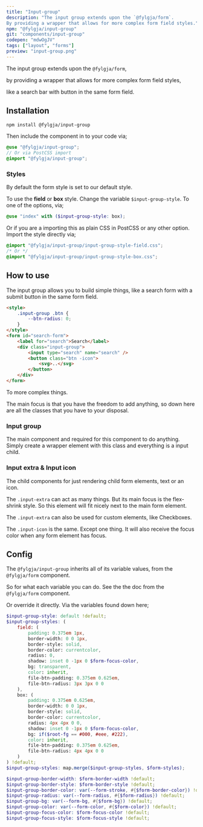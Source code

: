 ```yaml
---
title: "Input-group"
description: "The input group extends upon the `@fylgja/form`.
By providing a wrapper that allows for more complex form field styles."
npm: "@fylgja/input-group"
git: "components/input-group"
codepen: "mdwOgJV"
tags: ["layout", "forms"]
preview: "input-group.png"
---
```


The input group extends upon the `@fylgja/form`, 

by providing a wrapper that allows for more complex form field styles,

like a search bar with button in the same form field.

## Installation

```bash
npm install @fylgja/input-group
```

Then include the component in to your code via;

```scss
@use "@fylgja/input-group";
// Or via PostCSS import
@import "@fylgja/input-group";
```

### Styles

By default the form style is set to our default style.

To use the **field** or **box** style.
Change the variable `$input-group-style`.
To one of the options, via;

```scss
@use "index" with ($input-group-style: box);
```

Or if you are a importing this as plain CSS in PostCSS or any other option.
Import the style directly via;

```css
@import "@fylgja/input-group/input-group-style-field.css";
/* Or */
@import "@fylgja/input-group/input-group-style-box.css";
```

## How to use

The input group allows you to build simple things,
like a search form with a submit button in the same form field.

```html
<style>
    .input-group .btn {
        --btn-radius: 0;
    }
</style>
<form id="search-form">
    <label for="search">Search</label>
    <div class="input-group">
        <input type="search" name="search" />
        <button class="btn -icon">
            <svg>..</svg>
        </button>
    </div>
</form>
```

To more complex things.

The main focus is that you have the freedom to add anything,
so down here are all the classes that you have to your disposal.

### Input group

The main component and required for this component to do anything.
Simply create a wrapper element with this class and everything is a input child.

### Input extra & Input icon

The child components for just rendering child form elements, text or an icon.

The `.input-extra` can act as many things.
But its main focus is the flex-shrink style.
So this element will fit nicely next to the main form element.

The `.input-extra` can also be used for custom elements,
like Checkboxes.

The `.input-icon` is the same.
Except one thing.
It will also receive the focus color when any form element has focus.

## Config

The `@fylgja/input-group` inherits all of its variable values,
from the `@fylgja/form` component.

So for what each variable you can do.
See the the doc from the `@fylgja/form` component.

Or override it directly.
Via the variables found down here;

```scss
$input-group-style: default !default;
$input-group-styles: (
    field: (
        padding: 0.375em 1px,
        border-width: 0 0 1px,
        border-style: solid,
        border-color: currentcolor,
        radius: 0,
        shadow: inset 0 -1px 0 $form-focus-color,
        bg: transparent,
        color: inherit,
        file-btn-padding: 0.375em 0.625em,
        file-btn-radius: 3px 3px 0 0
    ),
    box: (
        padding: 0.375em 0.625em,
        border-width: 0 0 1px,
        border-style: solid,
        border-color: currentcolor,
        radius: 4px 4px 0 0,
        shadow: inset 0 -1px 0 $form-focus-color,
        bg: if($root-fg == #000, #eee, #222),
        color: inherit,
        file-btn-padding: 0.375em 0.625em,
        file-btn-radius: 4px 4px 0 0
    )
) !default;
$input-group-styles: map.merge($input-group-styles, $form-styles);

$input-group-border-width: $form-border-width !default;
$input-group-border-style: $form-border-style !default;
$input-group-border-color: var(--form-stroke, #{$form-border-color}) !default;
$input-group-radius: var(--form-radius, #{$form-radius}) !default;
$input-group-bg: var(--form-bg, #{$form-bg}) !default;
$input-group-color: var(--form-color, #{$form-color}) !default;
$input-group-focus-color: $form-focus-color !default;
$input-group-focus-style: $form-focus-style !default;
```
